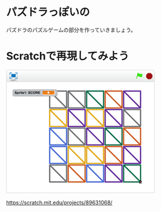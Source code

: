 # パズドラっぽいの

パズドラのパズルゲームの部分を作っていきましょう。


# Scratchで再現してみよう

![](scratch_sample.png)


https://scratch.mit.edu/projects/89631068/
